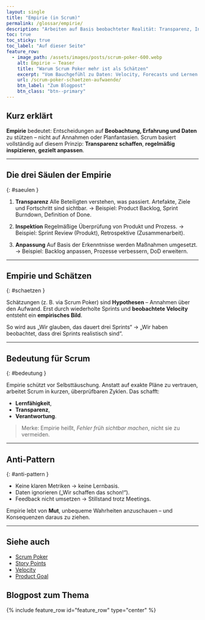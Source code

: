 ```yaml
---
layout: single
title: "Empirie (in Scrum)"
permalink: /glossar/empirie/
description: "Arbeiten auf Basis beobachteter Realität: Transparenz, Inspektion und Anpassung – das Fundament von Scrum."
toc: true
toc_sticky: true
toc_label: "Auf dieser Seite"
feature_row:
  - image_path: /assets/images/posts/scrum-poker-600.webp
    alt: Empirie – Teaser
    title: "Warum Scrum Poker mehr ist als Schätzen"
    excerpt: "Vom Bauchgefühl zu Daten: Velocity, Forecasts und Lernen."
    url: /scrum-poker-schaetzen-aufwaende/
    btn_label: "Zum Blogpost"
    btn_class: "btn--primary"
---
```


## Kurz erklärt
**Empirie** bedeutet: Entscheidungen auf **Beobachtung, Erfahrung und Daten** zu stützen – nicht auf Annahmen oder Planfantasien.
Scrum basiert vollständig auf diesem Prinzip: **Transparenz schaffen**, **regelmäßig inspizieren**, **gezielt anpassen**.

---

## Die drei Säulen der Empirie
{: #saeulen }

1. **Transparenz**
   Alle Beteiligten verstehen, was passiert. Artefakte, Ziele und Fortschritt sind sichtbar.
   → Beispiel: Product Backlog, Sprint Burndown, Definition of Done.

2. **Inspektion**
   Regelmäßige Überprüfung von Produkt und Prozess.
   → Beispiel: Sprint Review (Produkt), Retrospektive (Zusammenarbeit).

3. **Anpassung**
   Auf Basis der Erkenntnisse werden Maßnahmen umgesetzt.
   → Beispiel: Backlog anpassen, Prozesse verbessern, DoD erweitern.

---

## Empirie und Schätzen
{: #schaetzen }

Schätzungen (z. B. via Scrum Poker) sind **Hypothesen** – Annahmen über den Aufwand.
Erst durch wiederholte Sprints und **beobachtete Velocity** entsteht ein **empirisches Bild**.

So wird aus „Wir glauben, das dauert drei Sprints“ → „Wir haben beobachtet, dass drei Sprints realistisch sind“.

---

## Bedeutung für Scrum
{: #bedeutung }

Empirie schützt vor Selbsttäuschung.
Anstatt auf exakte Pläne zu vertrauen, arbeitet Scrum in kurzen, überprüfbaren Zyklen.
Das schafft:
- **Lernfähigkeit**,
- **Transparenz**,
- **Verantwortung**.

> Merke: Empirie heißt, *Fehler früh sichtbar machen*, nicht sie zu vermeiden.

---

## Anti-Pattern
{: #anti-pattern }

- Keine klaren Metriken → keine Lernbasis.
- Daten ignorieren („Wir schaffen das schon!“).
- Feedback nicht umsetzen → Stillstand trotz Meetings.

Empirie lebt von **Mut**, unbequeme Wahrheiten anzuschauen – und Konsequenzen daraus zu ziehen.

---

## Siehe auch
- [Scrum Poker](/glossar/scrum-poker/)
- [Story Points](/glossar/story-points/)
- [Velocity](/glossar/velocity/)
- [Product Goal](/glossar/product-goal/)

## Blogpost zum Thema

<div class="blogpost-card">
  {% include feature_row id="feature_row" type="center" %}
</div>
